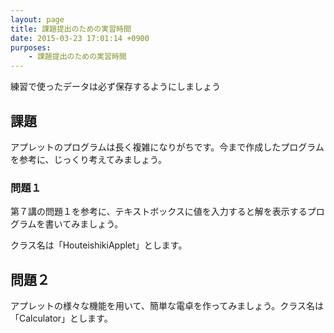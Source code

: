 ```yaml
---
layout: page
title: 課題提出のための実習時間
date: 2015-03-23 17:01:14 +0900
purposes:
    - 課題提出のための実習時間
---
```


練習で使ったデータは必ず保存するようにしましょう


課題
--------------


アプレットのプログラムは長く複雑になりがちです。今まで作成したプログラムを参考に、じっくり考えてみましょう。

### **問題１**


第７講の問題１を参考に、テキストボックスに値を入力すると解を表示するプログラムを書いてみましょう。

クラス名は「HouteishikiApplet」とします。

## **問題２**


アプレットの様々な機能を用いて、簡単な電卓を作ってみましょう。クラス名は「Calculator」とします。
